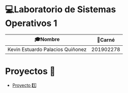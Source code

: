 # 💻Laboratorio de Sistemas Operativos 1
|🎓Nombre                           |📛Carné       |
|-----------------------------------|--------------|
| Kevin Estuardo Palacios Quiñonez  | 201902278    |

# Proyectos 👷
- [Proyecto 1️⃣](./Proyecto1/Documentación/README.md)
